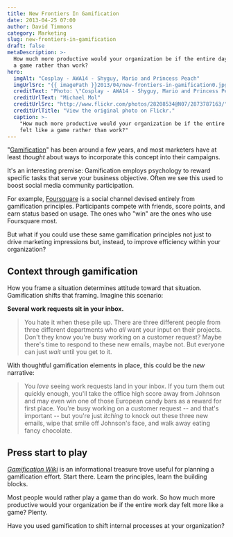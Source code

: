 ```yaml
---
title: New Frontiers In Gamification
date: 2013-04-25 07:00
author: David Timmons
category: Marketing
slug: new-frontiers-in-gamification
draft: false
metaDescription: >-
  How much more productive would your organization be if the entire day felt like
  a game rather than work?
hero:
  imgAlt: "Cosplay - AWA14 - Shyguy, Mario and Princess Peach"
  imgUrlSrc: "{{ imagePath }}2013/04/new-frontiers-in-gamification0.jpg"
  creditText: "Photo: \"Cosplay - AWA14 - Shyguy, Mario and Princess Peach\" by"
  creditUrlText: "Michael Mol"
  creditUrlSrc: "http://www.flickr.com/photos/28208534@N07/2873787163/"
  creditUrlTitle: "View the original photo on Flickr."
  caption: >-
    "How much more productive would your organization be if the entire day
    felt like a game rather than work?"
---
```


"[Gamification][]" has been around a few years, and most marketers have at
least *thought* about ways to incorporate this concept into their campaigns.

It's an interesting premise: Gamification employs psychology to reward
specific tasks that serve your business objective. Often we see this
used to boost social media community participation.

For example, [Foursquare][] is a social channel devised entirely from
gamification principles. Participants compete with friends, score points,
and earn status based on usage. The ones who "win" are the ones who use
Foursquare most.

But what if you could use these same gamification principles not just to
drive marketing impressions but, instead, to improve efficiency within
your organization?

## Context through gamification

How you frame a situation determines attitude toward that situation.
Gamification shifts that framing. Imagine this scenario:

**Several work requests sit in your inbox.**

> You hate it when these pile up. There are three different people from
> three different departments who *all* want your input on their
> projects. Don't they know you're busy working on a customer request?
> Maybe there's time to respond to these new emails, maybe not. But
> everyone can just *wait* until you get to it.

With thoughtful gamification elements in place, this could be the *new*
narrative:

> You *love* seeing work requests land in your inbox. If you turn them
> out quickly enough, you'll take the office high score away from
> Johnson and may even win one of those European candy bars as a reward
> for first place. You're busy working on a customer request -- and
> that's important -- but you're just *itching* to knock out these three
> new emails, wipe that smile off Johnson's face, and walk away eating
> fancy chocolate.

## Press start to play

*[Gamification Wiki][3]* is an informational treasure trove useful for
planning a gamification effort. Start there. Learn the principles, learn
the building blocks.

Most people would rather play a game than do work. So how much more
productive would your organization be if the entire work day felt more
like a game? Plenty.

Have you used gamification to shift internal processes at your
organization?


[3]: http://www.gamification.org/
  "Click here to learn more about gamification."

[Foursquare]: https://foursquare.com/
  "Click here to learn more about Foursquare."

[Gamification]: http://en.wikipedia.org/wiki/Gamification
  "Click here to read more about gamification."
